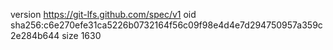 version https://git-lfs.github.com/spec/v1
oid sha256:c6e270efe31ca5226b0732164f56c09f98e4d4e7d294750957a359c2e284b644
size 1630
